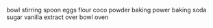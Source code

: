 bowl
stirring spoon
eggs
flour
coco powder
baking power
baking soda 
sugar
vanilla extract
over bowl
oven 